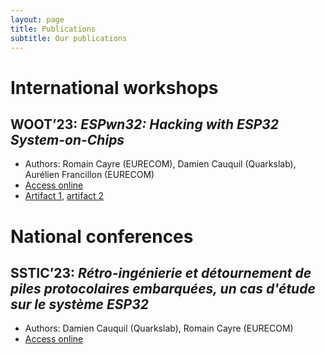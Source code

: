 ```yaml
---
layout: page
title: Publications
subtitle: Our publications
---
```


# International workshops

## WOOT’23: _ESPwn32: Hacking with ESP32 System-on-Chips_

- Authors: Romain Cayre (EURECOM), Damien Cauquil (Quarkslab), Aurélien Francillon (EURECOM)
- [Access online](https://superviz.inria.fr/assets/pdf/ESP32_WOOT.pdf)
- [Artifact 1](https://github.com/RCayre/woot2023_espwn32_artifacts/), [artifact 2](https://github.com/virtualabs/hackwatch/)

# National conferences

## SSTIC’23: _Rétro-ingénierie et détournement de piles protocolaires embarquées, un cas d'étude sur le système ESP32_

- Authors: Damien Cauquil (Quarkslab), Romain Cayre (EURECOM)
- [Access online](https://superviz.inria.fr/assets/pdf/ESP32_SSTIC.pdf)

